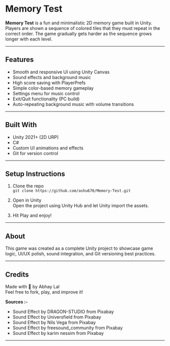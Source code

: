 # Memory Test

**Memory Test** is a fun and minimalistic 2D memory game built in Unity. Players are shown a sequence of colored tiles that they must repeat in the correct order. The game gradually gets harder as the sequence grows longer with each level.

---

## Features

- Smooth and responsive UI using Unity Canvas
- Sound effects and background music
- High score saving with PlayerPrefs
- Simple color-based memory gameplay
- Settings menu for music control
- Exit/Quit functionality (PC build)
- Auto-repeating background music with volume transitions

---

## Built With

- Unity 2021+ (2D URP)
- C#
- Custom UI animations and effects
- Git for version control

---

## Setup Instructions

1. Clone the repo  
   `git clone https://github.com/ashu670/Memory-Test.git`

2. Open in Unity  
   Open the project using Unity Hub and let Unity import the assets.

3. Hit Play and enjoy!

---

## About

This game was created as a complete Unity project to showcase game logic, UI/UX polish, sound integration, and Git versioning best practices.

---

## Credits

Made with 💙 by Abhay Lal  
Feel free to fork, play, and improve it!

**Sources :-**
- Sound Effect by DRAGON-STUDIO from Pixabay
- Sound Effect by Universfield from Pixabay
- Sound Effect by Nils Vega from Pixabay
- Sound Effect by freesound_community from Pixabay
- Sound Effect by karim nessim from Pixabay

---

